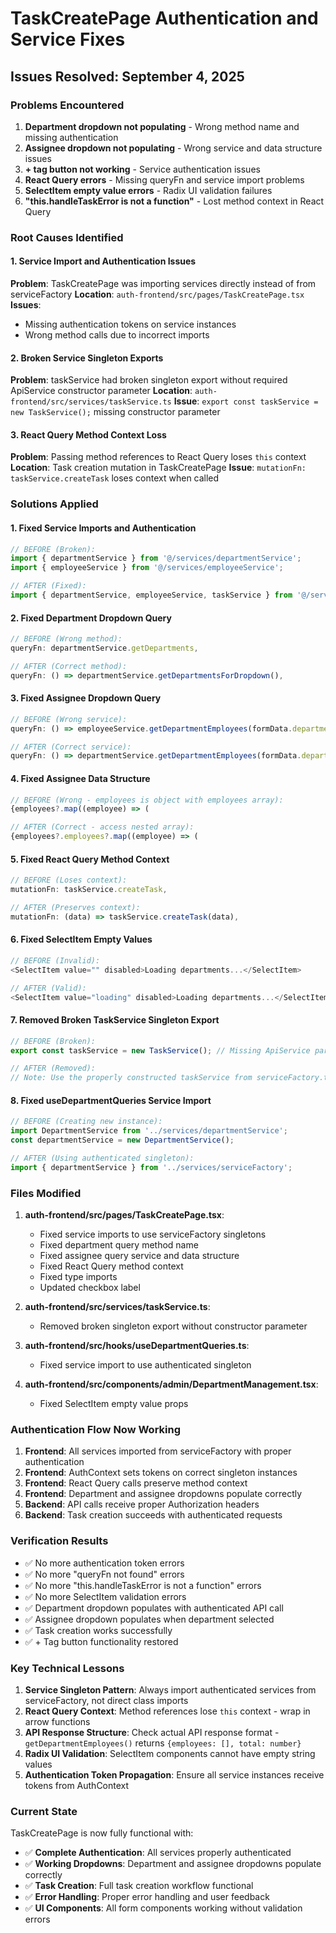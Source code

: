 # TaskCreatePage Authentication and Service Fixes

## Issues Resolved: September 4, 2025

### Problems Encountered
1. **Department dropdown not populating** - Wrong method name and missing authentication
2. **Assignee dropdown not populating** - Wrong service and data structure issues  
3. **+ tag button not working** - Service authentication issues
4. **React Query errors** - Missing queryFn and service import problems
5. **SelectItem empty value errors** - Radix UI validation failures
6. **"this.handleTaskError is not a function"** - Lost method context in React Query

### Root Causes Identified

#### 1. Service Import and Authentication Issues
**Problem**: TaskCreatePage was importing services directly instead of from serviceFactory
**Location**: `auth-frontend/src/pages/TaskCreatePage.tsx`
**Issues**: 
- Missing authentication tokens on service instances
- Wrong method calls due to incorrect imports

#### 2. Broken Service Singleton Exports
**Problem**: taskService had broken singleton export without required ApiService constructor parameter
**Location**: `auth-frontend/src/services/taskService.ts`
**Issue**: `export const taskService = new TaskService();` missing constructor parameter

#### 3. React Query Method Context Loss
**Problem**: Passing method references to React Query loses `this` context
**Location**: Task creation mutation in TaskCreatePage
**Issue**: `mutationFn: taskService.createTask` loses context when called

### Solutions Applied

#### 1. Fixed Service Imports and Authentication
```typescript
// BEFORE (Broken):
import { departmentService } from '@/services/departmentService';
import { employeeService } from '@/services/employeeService';

// AFTER (Fixed):
import { departmentService, employeeService, taskService } from '@/services/serviceFactory';
```

#### 2. Fixed Department Dropdown Query
```typescript
// BEFORE (Wrong method):
queryFn: departmentService.getDepartments,

// AFTER (Correct method):
queryFn: () => departmentService.getDepartmentsForDropdown(),
```

#### 3. Fixed Assignee Dropdown Query
```typescript
// BEFORE (Wrong service):
queryFn: () => employeeService.getDepartmentEmployees(formData.department_id),

// AFTER (Correct service):
queryFn: () => departmentService.getDepartmentEmployees(formData.department_id),
```

#### 4. Fixed Assignee Data Structure
```typescript
// BEFORE (Wrong - employees is object with employees array):
{employees?.map((employee) => (

// AFTER (Correct - access nested array):
{employees?.employees?.map((employee) => (
```

#### 5. Fixed React Query Method Context
```typescript
// BEFORE (Loses context):
mutationFn: taskService.createTask,

// AFTER (Preserves context):
mutationFn: (data) => taskService.createTask(data),
```

#### 6. Fixed SelectItem Empty Values
```typescript
// BEFORE (Invalid):
<SelectItem value="" disabled>Loading departments...</SelectItem>

// AFTER (Valid):
<SelectItem value="loading" disabled>Loading departments...</SelectItem>
```

#### 7. Removed Broken TaskService Singleton Export
```typescript
// BEFORE (Broken):
export const taskService = new TaskService(); // Missing ApiService parameter

// AFTER (Removed):
// Note: Use the properly constructed taskService from serviceFactory.ts instead
```

#### 8. Fixed useDepartmentQueries Service Import
```typescript
// BEFORE (Creating new instance):
import DepartmentService from '../services/departmentService';
const departmentService = new DepartmentService();

// AFTER (Using authenticated singleton):
import { departmentService } from '../services/serviceFactory';
```

### Files Modified

1. **auth-frontend/src/pages/TaskCreatePage.tsx**:
   - Fixed service imports to use serviceFactory singletons
   - Fixed department query method name
   - Fixed assignee query service and data structure
   - Fixed React Query method context
   - Fixed type imports
   - Updated checkbox label

2. **auth-frontend/src/services/taskService.ts**:
   - Removed broken singleton export without constructor parameter

3. **auth-frontend/src/hooks/useDepartmentQueries.ts**:
   - Fixed service import to use authenticated singleton

4. **auth-frontend/src/components/admin/DepartmentManagement.tsx**:
   - Fixed SelectItem empty value props

### Authentication Flow Now Working
1. **Frontend**: All services imported from serviceFactory with proper authentication
2. **Frontend**: AuthContext sets tokens on correct singleton instances  
3. **Frontend**: React Query calls preserve method context
4. **Frontend**: Department and assignee dropdowns populate correctly
5. **Backend**: API calls receive proper Authorization headers
6. **Backend**: Task creation succeeds with authenticated requests

### Verification Results
- ✅ No more authentication token errors
- ✅ No more "queryFn not found" errors  
- ✅ No more "this.handleTaskError is not a function" errors
- ✅ No more SelectItem validation errors
- ✅ Department dropdown populates with authenticated API call
- ✅ Assignee dropdown populates when department selected
- ✅ Task creation works successfully
- ✅ + Tag button functionality restored

### Key Technical Lessons
1. **Service Singleton Pattern**: Always import authenticated services from serviceFactory, not direct class imports
2. **React Query Context**: Method references lose `this` context - wrap in arrow functions  
3. **API Response Structure**: Check actual API response format - `getDepartmentEmployees()` returns `{employees: [], total: number}`
4. **Radix UI Validation**: SelectItem components cannot have empty string values
5. **Authentication Token Propagation**: Ensure all service instances receive tokens from AuthContext

### Current State
TaskCreatePage is now fully functional with:
- ✅ **Complete Authentication**: All services properly authenticated
- ✅ **Working Dropdowns**: Department and assignee dropdowns populate correctly  
- ✅ **Task Creation**: Full task creation workflow functional
- ✅ **Error Handling**: Proper error handling and user feedback
- ✅ **UI Components**: All form components working without validation errors